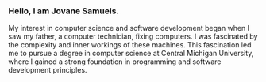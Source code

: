 ### Hello, I am Jovane Samuels.

My interest in computer science and software development began when I saw my father, a computer technician, fixing computers. I was fascinated by the complexity and inner workings of these machines. This fascination led me to pursue a degree in computer science at Central Michigan University, where I gained a strong foundation in programming and software development principles. 



